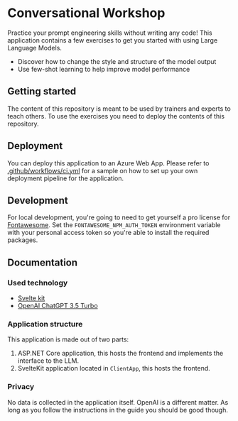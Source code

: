 # Conversational Workshop

Practice your prompt engineering skills without writing any code! This application contains a few exercises to get you
started with using Large Language Models.

- Discover how to change the style and structure of the model output
- Use few-shot learning to help improve model performance

## Getting started

The content of this repository is meant to be used by trainers and experts to teach others. To use the exercises you
need to deploy the contents of this repository.

## Deployment

You can deploy this application to an Azure Web App. Please refer to [.github/workflows/ci.yml](https://github.com/wmeints/conversational/blob/main/.github/workflows/ci.yml)
for a sample on how to set up your own deployment pipeline for the application.

## Development

For local development, you're going to need to get yourself a pro license for [Fontawesome](https://fontawesome.com).
Set the `FONTAWESOME_NPM_AUTH_TOKEN` environment variable with your personal access token so you're able to install the
required packages.

## Documentation

### Used technology

- [Svelte kit](https://kit.svelte.dev/)
- [OpenAI ChatGPT 3.5 Turbo](https://openai.com/)

### Application structure

This application is made out of two parts:

1. ASP.NET Core application, this hosts the frontend and implements the interface to the LLM.
2. SvelteKit application located in `ClientApp`, this hosts the frontend.

### Privacy

No data is collected in the application itself. OpenAI is a different matter. As long as you follow the instructions
in the guide you should be good though.
